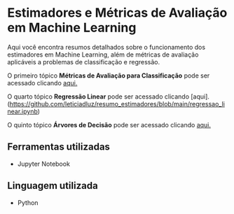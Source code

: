 # Estimadores e Métricas de Avaliação em Machine Learning

Aqui você encontra resumos detalhados sobre o funcionamento dos estimadores em Machine Learning, além de métricas de avaliação aplicáveis a problemas de classificação e regressão.

O primeiro tópico **Métricas de Avaliação para Classificação** pode ser acessado clicando [aqui.](https://github.com/leticiadluz/estimadores/blob/main/classificacao_metricas.ipynb)

O quarto tópico **Regressão Linear** pode ser acessado clicando [aqui].(https://github.com/leticiadluz/resumo_estimadores/blob/main/regressao_linear.ipynb)

O quinto tópico **Árvores de Decisão** pode ser acessado clicando [aqui.](https://github.com/leticiadluz/estimadores/blob/main/decision_tree.ipynb)

## Ferramentas utilizadas

* Jupyter Notebook

## Linguagem utilizada

* Python
